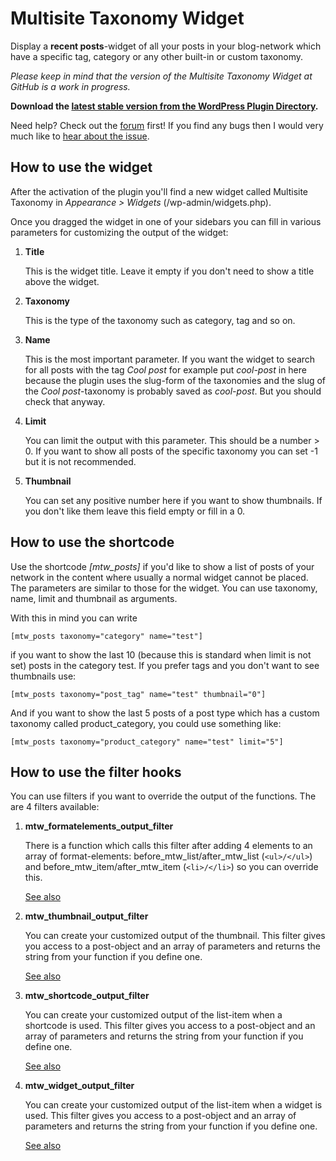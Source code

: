Multisite Taxonomy Widget
=========================

Display a **recent posts**-widget of all your posts in your blog-network which have a specific tag, category or any other built-in or custom taxonomy.

_Please keep in mind that the version of the Multisite Taxonomy Widget at GitHub is a work in progress._

**Download the [latest stable version from the WordPress Plugin Directory](http://downloads.wordpress.org/plugin/multisite-taxonomy-widget.zip).**

Need help? Check out the [forum](http://wordpress.org/support/plugin/multisite-taxonomy-widget) first! If you find any bugs then I would very much like to [hear about the issue](https://github.com/lloc/Multisite-Taxonomy-Widget/issues).

How to use the widget
---------------------

After the activation of the plugin you'll find a new widget called Multisite Taxonomy in _Appearance > Widgets_ (/wp-admin/widgets.php).

Once you dragged the widget in one of your sidebars you can fill in various parameters for customizing the output of the widget:

1.  **Title**

	This is the widget title. Leave it empty if you don't need to show a title above the widget.

2.  **Taxonomy**

	This is the type of the taxonomy such as category, tag and so on.

3.  **Name**

	This is the most important parameter. If you want the widget to search for all posts with the tag _Cool post_ for example put _cool-post_ in here because the plugin uses the slug-form of the taxonomies and the slug of the _Cool post_-taxonomy is probably saved as _cool-post_. But you should check that anyway.

4.  **Limit**

	You can limit the output with this parameter. This should be a number > 0. If you want to show all posts of the specific taxonomy you can set -1 but it is not recommended. 

5.  **Thumbnail**

	You can set any positive number here if you want to show thumbnails. If you don't like them leave this field empty or fill in a 0.

How to use the shortcode
------------------------

Use the shortcode _[mtw_posts]_ if you'd like to show a list of posts of your network in the content where usually a normal widget cannot be placed. The parameters are similar to those for the widget. You can use taxonomy, name, limit and thumbnail as arguments.

With this in mind you can write

	[mtw_posts taxonomy="category" name="test"]

if you want to show the last 10 (because this is standard when limit is not set) posts in the category test. If you prefer tags and you don't want to see thumbnails use:

	[mtw_posts taxonomy="post_tag" name="test" thumbnail="0"]

And if you want to show the last 5 posts of a post type which has a custom taxonomy called product_category, you could use something like:

	[mtw_posts taxonomy="product_category" name="test" limit="5"]

How to use the filter hooks
---------------------------

You can use filters if you want to override the output of the functions. The are 4 filters available:

1.  **mtw_formatelements_output_filter**

	There is a function which calls this filter after adding 4 elements to an array of format-elements: before_mtw_list/after_mtw_list (`<ul>/</ul>`) and before_mtw_item/after_mtw_item (`<li>/</li>`) so you can override this.

	[See also](http://lloc.github.com/Multisite-Taxonomy-Widget/function-mtw_get_formatelements.html)

2.  **mtw_thumbnail_output_filter**

	You can create your customized output of the thumbnail. This filter gives you access to a post-object and an array of parameters and returns the string from your function if you define one.

	[See also](http://lloc.github.com/Multisite-Taxonomy-Widget/function-mtw_get_formatelements.html)

3.  **mtw_shortcode_output_filter**

	You can create your customized output of the list-item when a shortcode is used. This filter gives you access to a post-object and an array of parameters and returns the string from your function if you define one.

	[See also](http://lloc.github.com/Multisite-Taxonomy-Widget/function-mtw_create_shortcode.html)

4.  **mtw_widget_output_filter**

	You can create your customized output of the list-item when a widget is used. This filter gives you access to a post-object and an array of parameters and returns the string from your function if you define one.

	[See also](http://lloc.github.com/Multisite-Taxonomy-Widget/class-MultisiteTaxonomyWidget.html)
